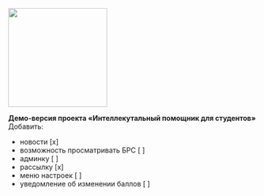 <img src="https://github.com/john-carrington/studybot-telegram/assets/153770715/c21ecffa-db3a-4f1c-876e-d890b9f8d0a0" width="200" height="200">

**Демо-версия проекта «Интеллекутальный помощник для студентов»**
Добавить:
  - новости [x]
  - возможность просматривать БРС [ ]
  - админку [ ]
  - рассылку [x]
  - меню настроек [ ]
  - уведомление об изменении баллов [ ]


